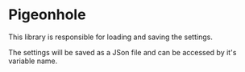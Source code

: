 # Pigeonhole

This library is responsible for loading and saving the settings.

The settings will be saved as a JSon file and can be accessed by it's variable name.

